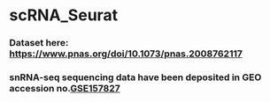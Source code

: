 # scRNA_Seurat
### Dataset here: https://www.pnas.org/doi/10.1073/pnas.2008762117

### snRNA-seq sequencing data have been deposited in GEO accession no.[GSE157827](https://www.ncbi.nlm.nih.gov/geo/query/acc.cgi?acc=GSE157827)

